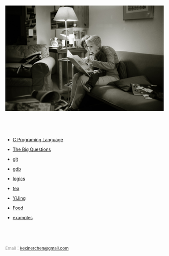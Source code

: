 
![reading](https://raw.githubusercontent.com/kexinerchen/kexinerchen.github.io/master/_posts/assets/reading.jpg)

<br>
<br>
<br>


- [C Programing Language](_posts/2020-04-11-c_programing_language.md)

- [The Big Questions](_posts/2020-04-15-big_questions.md)

- [git](_posts/2020-04-11-git.md)

- [gdb](_posts/2020-04-11-gdb.md)

- [logics](_posts/2020-07-31-logics.md)

- [tea](_posts/2020-08-08-tea.md)

- [YiJing](_posts/2020-09-07-yijing.md)

- [Food](_posts/2020-09-11.food.md)

- [examples](_posts/2020-04-11-examples.md)


<br>
<br>
<br>

<span style="color:#999999; font-size:10pt"> Email：kexinerchen@gmail.com </span>

<br>
